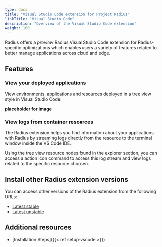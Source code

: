 ```yaml
---
type: docs
title: "Visual Studio Code extension for Project Radius"
linkTitle: "Visual Studio Code"
description: "Overview of the Visual Studio Code extension"
weight: 100
---
```

Radius offers a *preview* Radius Visual Studio Code extension for Radius-specific optimizations which enables users a variety of features related to better manage applications across cloud and edge.

## Features

### View your deployed applications

View environments, applications and resources deployed in a tree view style in Visual Studio Code.

**placeholder for image**

### View logs from container resources

The Radius extension helps you find information about your applications with Radius by streaming logs directly from the resource to the terminal window inside the VS Code IDE.

Using the tree view resource nodes found in the explorer section, you can access a action icon command to access this log stream and view logs related to the specific resource choosen.

## Install other Radius extension versions

You can access other versions of the Radius extension from the following URLs:

- [Latest stable](https://get.radapp.dev/tools/vscode/stable/rad-vscode-bicep.vsix)
- [Latest unstable](https://radiuspublic.blob.core.windows.net/tools/vscode/edge/rad-vscode-bicep.vsix)

## Additional resources

- [Installation Steps]({{< ref setup-vscode >}})
